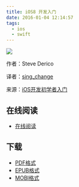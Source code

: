 ```yaml
---
title: iOS8 开发入门
date: 2016-01-04 12:14:57
tags:
  - ios
  - swift
---
```


![](https://ek8whxe.cloudimg.io/s/width/226/https://www.gitbook.com/cover/book/wizardforcel/introducing-ios8.jpg)

作者：Steve Derico

译者：[sing_change](http://www.jianshu.com/users/7a2d2cc38444)

来源：[iOS开发初学者入门](http://www.jianshu.com/notebooks/541987/latest)

<!--more-->

## 在线阅读 ##

+ [在线阅读](https://www.gitbook.com/book/wizardforcel/introducing-ios8/details)

## 下载 ##

+ [PDF格式](https://www.gitbook.com/download/pdf/book/wizardforcel/introducing-ios8)
+ [EPUB格式](https://www.gitbook.com/download/epub/book/wizardforcel/introducing-ios8)
+ [MOBI格式](https://www.gitbook.com/download/mobi/book/wizardforcel/introducing-ios8)